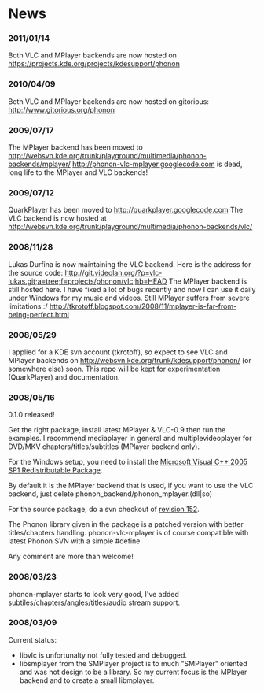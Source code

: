 # News #

### 2011/01/14 ###
Both VLC and MPlayer backends are now hosted on https://projects.kde.org/projects/kdesupport/phonon

### 2010/04/09 ###
Both VLC and MPlayer backends are now hosted on gitorious: http://www.gitorious.org/phonon

### 2009/07/17 ###
The MPlayer backend has been moved to http://websvn.kde.org/trunk/playground/multimedia/phonon-backends/mplayer/
http://phonon-vlc-mplayer.googlecode.com is dead, long life to the MPlayer and VLC backends!

### 2009/07/12 ###
QuarkPlayer has been moved to http://quarkplayer.googlecode.com
The VLC backend is now hosted at http://websvn.kde.org/trunk/playground/multimedia/phonon-backends/vlc/

### 2008/11/28 ###
Lukas Durfina is now maintaining the VLC backend.
Here is the address for the source code: http://git.videolan.org/?p=vlc-lukas.git;a=tree;f=projects/phonon/vlc;hb=HEAD
The MPlayer backend is still hosted here. I have fixed a lot of bugs recently and now I can use it daily under Windows for my music and videos. Still MPlayer suffers from severe limitations :/ http://tkrotoff.blogspot.com/2008/11/mplayer-is-far-from-being-perfect.html

### 2008/05/29 ###
I applied for a KDE svn account (tkrotoff), so expect to see VLC and MPlayer backends on http://websvn.kde.org/trunk/kdesupport/phonon/ (or somewhere else) soon.
This repo will be kept for experimentation (QuarkPlayer) and documentation.

### 2008/05/16 ###
0.1.0 released!

Get the right package, install latest MPlayer & VLC-0.9 then run the examples.
I recommend mediaplayer in general and multiplevideoplayer for DVD/MKV chapters/titles/subtitles (MPlayer backend only).

For the Windows setup, you need to install the [Microsoft Visual C++ 2005 SP1 Redistributable Package](http://www.microsoft.com/downloads/details.aspx?familyid=200b2fd9-ae1a-4a14-984d-389c36f85647).

By default it is the MPlayer backend that is used, if you want to use the VLC backend, just delete phonon\_backend/phonon\_mplayer.(dll|so)

For the source package, do a svn checkout of [revision 152](https://code.google.com/p/phonon-vlc-mplayer/source/detail?r=152).

The Phonon library given in the package is a patched version with better titles/chapters handling. phonon-vlc-mplayer is of course compatible with latest Phonon SVN with a simple #define

Any comment are more than welcome!

### 2008/03/23 ###
phonon-mplayer starts to look very good, I've added subtiles/chapters/angles/titles/audio stream support.

### 2008/03/09 ###
Current status:
- libvlc is unfortunalty not fully tested and debugged.
- libsmplayer from the SMPlayer project is to much "SMPlayer" oriented and was not design to be a library.
So my current focus is the MPlayer backend and to create a small libmplayer.